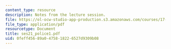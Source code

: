 ```yaml
---
content_type: resource
description: Notes from the lecture session.
file: https://ol-ocw-studio-app-production.s3.amazonaws.com/courses/17-55j-introduction-to-latin-american-studies-fall-2006/0feff45689a0475818226527d9309b08_ses21_police1.pdf
file_type: application/pdf
resourcetype: Document
title: ses21_police1.pdf
uid: 0feff456-89a0-4758-1822-6527d9309b08
---
```

